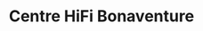 ---
title: "Centre HiFi Bonaventure"
url: /bonaventure/centre-hifi-bonaventure/
shop: radiotechnics
---
